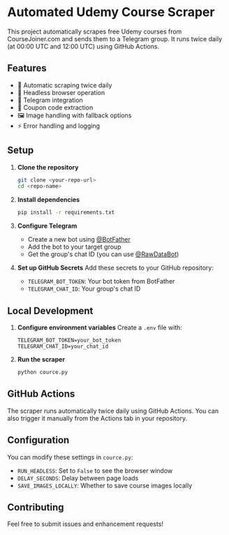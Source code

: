 # Automated Udemy Course Scraper

This project automatically scrapes free Udemy courses from CourseJoiner.com and sends them to a Telegram group. It runs twice daily (at 00:00 UTC and 12:00 UTC) using GitHub Actions.

## Features

- 🔄 Automatic scraping twice daily
- 🤖 Headless browser operation
- 📱 Telegram integration
- 🎯 Coupon code extraction
- 🖼️ Image handling with fallback options
- ⚡ Error handling and logging

## Setup

1. **Clone the repository**
   ```bash
   git clone <your-repo-url>
   cd <repo-name>
   ```

2. **Install dependencies**
   ```bash
   pip install -r requirements.txt
   ```

3. **Configure Telegram**
   - Create a new bot using [@BotFather](https://t.me/botfather)
   - Add the bot to your target group
   - Get the group's chat ID (you can use [@RawDataBot](https://t.me/rawdatabot))

4. **Set up GitHub Secrets**
   Add these secrets to your GitHub repository:
   - `TELEGRAM_BOT_TOKEN`: Your bot token from BotFather
   - `TELEGRAM_CHAT_ID`: Your group's chat ID

## Local Development

1. **Configure environment variables**
   Create a `.env` file with:
   ```
   TELEGRAM_BOT_TOKEN=your_bot_token
   TELEGRAM_CHAT_ID=your_chat_id
   ```

2. **Run the scraper**
   ```bash
   python cource.py
   ```

## GitHub Actions

The scraper runs automatically twice daily using GitHub Actions. You can also trigger it manually from the Actions tab in your repository.

## Configuration

You can modify these settings in `cource.py`:
- `RUN_HEADLESS`: Set to `False` to see the browser window
- `DELAY_SECONDS`: Delay between page loads
- `SAVE_IMAGES_LOCALLY`: Whether to save course images locally

## Contributing

Feel free to submit issues and enhancement requests! 